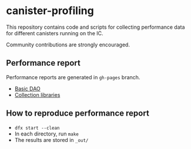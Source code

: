 # canister-profiling

This repository contains code and scripts for collecting performance data for different canisters running on the IC.

Community contributions are strongly encouraged.

## Performance report

Performance reports are generated in `gh-pages` branch.

* [Basic DAO](dfinity.github.io/basic_dao)
* [Collection libraries](dfinity.github.io/collections)

## How to reproduce performance report

* `dfx start --clean`
* In each directory, run `make`
* The results are stored in `_out/`

